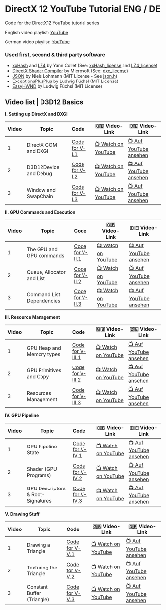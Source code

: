 # DirectX 12 YouTube Tutorial ENG / DE
Code for the DirectX12 YouTube tutorial series

English video playlist: [YouTube](https://youtube.com/playlist?list=PL-m4pn2uJvXGgLezWF3tKWc4Frzc8PzvW)

German video playlist: [YouTube](https://youtube.com/playlist?list=PL-m4pn2uJvXFiuAfZy0r9mItWtVfNl5gw)

### Used first, second & third party software

- [xxHash](https://github.com/Cyan4973/xxHash) and [LZ4](https://github.com/lz4/lz4) by Yann Collet (See: [xxHash_license](https://github.com/Ohjurot/DX12-YT/blob/main/xxHash_LICENSE) and [LZ4_license](https://github.com/Ohjurot/DX12-YT/blob/main/lz4_LICENSE))
- [DirectX Shader Compiler](https://github.com/microsoft/DirectXShaderCompiler) by Microsoft (See: [dxc_license](https://github.com/Ohjurot/DX12-YT/blob/main/dxc_LICENSE))
- [JSON](https://github.com/nlohmann/json) by Niels Lohmann (MIT License - See [json.h](https://github.com/Ohjurot/DX12-YT/blob/main/src/vendor/json/json.h))
- [ExceptionsPlusPlus](https://github.com/Ohjurot/ExceptionsPlusPlus) by Ludwig Füchsl (MIT License)
- [EasyHWND](https://github.com/Ohjurot/EasyHWND) by Ludwig Füchsl (MIT License)

## Video list | D3D12 Basics

**I. Setting up DirectX and DXGI** 

| Video | Topic                 | Code                                                         | :gb: Video-Link                                       | :de: Video-Link                                          |
| ----- | --------------------- | :----------------------------------------------------------- | ----------------------------------------------------- | -------------------------------------------------------- |
| 1     | DirectX COM and DXGI  | [Code for V-I.1](https://github.com/Ohjurot/DX12-YT/releases/tag/VI.1) | [:tv: Watch on YouTube​](https://youtu.be/3NTnolWuZxI) | [:tv: Auf YouTube ansehen](https://youtu.be/LOoL9U1Z9ug) |
| 2     | D3D12Device and Debug | [Code for V-I.2](https://github.com/Ohjurot/DX12-YT/releases/tag/VI.2) | [:tv: Watch on YouTube](https://youtu.be/yE6zmH5UJYc) | [:tv: Auf YouTube ansehen](https://youtu.be/q62eQqgqQnI) |
| 3     | Window and SwapChain  | [Code for V-I.3](https://github.com/Ohjurot/DX12-YT/releases/tag/VI.3) | [:tv: Watch on YouTube](https://youtu.be/R3IF-t11QkM) | [:tv: Auf YouTube ansehen](https://youtu.be/wCD-N7SIYyg) |

**II. GPU Commands and Execution**

| Video | Topic                     | Code                                                         | :gb: Video-Link                                       | :de: Video-Link                                          |
| ----- | ------------------------- | :----------------------------------------------------------- | ----------------------------------------------------- | -------------------------------------------------------- |
| 1     | The GPU and GPU commands  | [Code for V-II.1](https://github.com/Ohjurot/DX12-YT/releases/tag/VII.1) | [:tv: Watch on YouTube](https://youtu.be/k7tPjz2cyLQ) | [:tv: Auf YouTube ansehen](https://youtu.be/CHnNqPvUoLs) |
| 2     | Queue, Allocator and List | [Code for V-II.2](https://github.com/Ohjurot/DX12-YT/releases/tag/VII.2_ii) | [:tv: Watch on YouTube](https://youtu.be/Ahoc0F0p-o0) | [:tv: Auf YouTube ansehen](https://youtu.be/Tekce8OeO6M) |
| 3     | Command List Dependencies | [Code for V-II.3](https://github.com/Ohjurot/DX12-YT/releases/tag/VII.3) | [:tv: Watch on YouTube](https://youtu.be/KvuArtOtmiw) | [:tv: Auf YouTube ansehen](https://youtu.be/Tekce8OeO6M) |

**III. Resource Management**

| Video | Topic                     | Code                                                         | :gb: Video-Link                                       | :de: Video-Link                                          |
| ----- | ------------------------- | :----------------------------------------------------------- | ----------------------------------------------------- | -------------------------------------------------------- |
| 1     | GPU Heap and Memory types | [Code for V-III.1](https://github.com/Ohjurot/DX12-YT/releases/tag/VIII.1) | [:tv: Watch on YouTube](https://youtu.be/JFbuDYo0I5I) | [:tv: Auf YouTube ansehen](https://youtu.be/Y7XZSqKtK5w) |
| 2     | GPU Primitives and Copy   | [Code for V-III.2](https://github.com/Ohjurot/DX12-YT/releases/tag/VIII.2) | [:tv: Watch on YouTube](https://youtu.be/WUX9d0ni8YA) | [:tv: Auf YouTube ansehen](https://youtu.be/2liVyBIPBpE) |
| 3     | Resources Management      | [Code for V-III.3](https://github.com/Ohjurot/DX12-YT/releases/tag/VIII.3) | [:tv: Watch on YouTube](https://youtu.be/f2jiw7jMUkA) | [:tv: Auf YouTube ansehen](https://youtu.be/6Nkm_YgwyfY) |

**IV. GPU Pipeline**

| Video | Topic                             | Code                                                         | :gb: Video-Link                                       | :de: Video-Link                                          |
| ----- | --------------------------------- | :----------------------------------------------------------- | ----------------------------------------------------- | -------------------------------------------------------- |
| 1     | GPU Pipeline State                | [Code for V-IV.1](https://github.com/Ohjurot/DX12-YT/releases/tag/VIV.1) | [:tv: Watch on YouTube](https://youtu.be/wTweGut-K8o) | [:tv: Auf YouTube ansehen](https://youtu.be/91xCeOC3QHc) |
| 2     | Shader (GPU Programs)             | [Code for V-IV.2](https://github.com/Ohjurot/DX12-YT/releases/tag/VIV.2) | [:tv: Watch on YouTube](https://youtu.be/hfHzkLIMJRE) | [:tv: Auf YouTube ansehen](https://youtu.be/AOicsEvae6k) |
| 3     | GPU Descriptors & Root-Signatures | [Code for V-IV.3](https://github.com/Ohjurot/DX12-YT/releases/tag/VIV.3) | [:tv: Watch on YouTube](https://youtu.be/pj1nSNORwMY) | [:tv: Auf YouTube ansehen](https://youtu.be/mmTU0TRcziY) |

**V. Drawing Stuff**

| Video | Topic                      | Code                                                         | :gb: Video-Link                                       | :de: Video-Link                                          |
| ----- | -------------------------- | :----------------------------------------------------------- | ----------------------------------------------------- | -------------------------------------------------------- |
| 1     | Drawing a Triangle         | [Code for V-V.1](https://github.com/Ohjurot/DX12-YT/releases/tag/VV.1) | [:tv: Watch on YouTube](https://youtu.be/AvPt1_lLsAg) | [:tv: Auf YouTube ansehen](https://youtu.be/AvPt1_lLsAg) |
| 2     | Texturing the Triangle     | [Code for V-V.2](https://github.com/Ohjurot/DX12-YT/releases/tag/VV.2) | [:tv: Watch on YouTube](https://youtu.be/Om3uPGSPGfw) | [:tv: Auf YouTube ansehen](https://youtu.be/CXoyYleHmPc) |
| 3     | Constant Buffer (Triangle) | [Code for V-V.3](https://github.com/Ohjurot/DX12-YT/releases/tag/VV.3) | [:tv: Watch on YouTube](#!)                           | [:tv: Auf YouTube ansehen](#!)                           |

